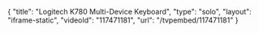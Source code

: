 {
    "title": "Logitech K780 Multi-Device Keyboard",
    "type": "solo",
    "layout": "iframe-static",
    "videoId": "117471181",
    "url": "\/tvpembed\/117471181"
}